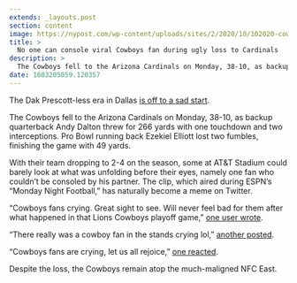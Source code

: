 ```yaml
--- 
extends: _layouts.post 
section: content 
image: https://nypost.com/wp-content/uploads/sites/2/2020/10/102020-cowboys-fan-index.jpg?quality=90&strip=all&w=1200 
title: > 
  No one can console viral Cowboys fan during ugly loss to Cardinals 
description: > 
  The Cowboys fell to the Arizona Cardinals on Monday, 38-10, as backup quarterback Andy Dalton threw for 266 yards with one touchdown and two interceptions.“Cowboys fans crying.Will never feel bad for them after what happened in that Lions Cowboys playoff game,” one user wrote.“Cowboys fans are crying, let us all rejoice,” one reacted.Despite the loss, the Cowboys remain atop the much-maligned NFC East. 
date: 1603205059.120357 
--- 
```

<div><p>The Dak Prescott-less era in Dallas <a href="https://nypost.com/2020/10/19/cowboys-look-lost-without-dak-prescott-in-humiliating-loss-to-cardinals/">is off to a sad start</a>.</p>
<p>The Cowboys fell to the Arizona Cardinals on Monday, 38-10, as backup quarterback Andy Dalton threw for 266 yards with one touchdown and two interceptions. Pro Bowl running back Ezekiel Elliott lost two fumbles, finishing the game with 49 yards.</p>
<p>With their team dropping to 2-4 on the season, some at AT&amp;T Stadium could barely look at what was unfolding before their eyes, namely one fan who couldn&#8217;t be consoled by his partner. The clip, which aired during ESPN&#8217;s &#8220;Monday Night Football,&#8221; has naturally become a meme on Twitter.</p>
 
<p>&#8220;Cowboys fans crying. Great sight to see. Will never feel bad for them after what happened in that Lions Cowboys playoff game,&#8221; <a href="https://twitter.com/DetLionBlood/status/1318397358183501824" target="_blank" rel="noopener noreferrer">one user wrote</a>.</p>
<p>&#8220;There really was a cowboy fan in the stands crying lol,&#8221; <a href="https://twitter.com/adamsan751/status/1318388612405161985" target="_blank" rel="noopener noreferrer">another posted</a>.</p>
<p>&#8220;Cowboys fans are crying, let us all rejoice,&#8221; <a href="https://twitter.com/MKrzywonos/status/1318391649840529408" target="_blank" rel="noopener noreferrer">one reacted</a>.</p>
<p>Despite the loss, the Cowboys remain atop the much-maligned NFC East.</p>
			</div>